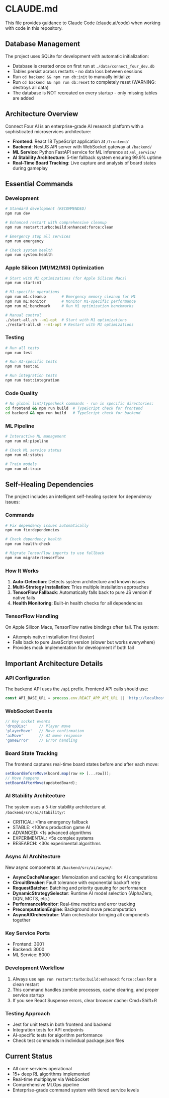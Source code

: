 # CLAUDE.md

This file provides guidance to Claude Code (claude.ai/code) when working with code in this repository.

## Database Management

The project uses SQLite for development with automatic initialization:
- Database is created once on first run at `./data/connect_four_dev.db`
- Tables persist across restarts - no data loss between sessions
- Run `cd backend && npm run db:init` to manually initialize
- Run `cd backend && npm run db:reset` to completely reset (WARNING: destroys all data)
- The database is NOT recreated on every startup - only missing tables are added

## Architecture Overview

Connect Four AI is an enterprise-grade AI research platform with a sophisticated microservices architecture:

- **Frontend**: React 18 TypeScript application at `/frontend/`
- **Backend**: NestJS API server with WebSocket gateway at `/backend/`
- **ML Service**: Python FastAPI service for ML inference at `/ml_service/`
- **AI Stability Architecture**: 5-tier fallback system ensuring 99.9% uptime
- **Real-Time Board Tracking**: Live capture and analysis of board states during gameplay

## Essential Commands

### Development
```bash
# Standard development (RECOMMENDED)
npm run dev

# Enhanced restart with comprehensive cleanup
npm run restart:turbo:build:enhanced:force:clean

# Emergency stop all services
npm run emergency

# Check system health
npm run system:health
```

### Apple Silicon (M1/M2/M3) Optimization
```bash
# Start with M1 optimizations (for Apple Silicon Macs)
npm run start:m1

# M1-specific operations
npm run m1:cleanup       # Emergency memory cleanup for M1
npm run m1:monitor       # Monitor M1-specific performance
npm run m1:benchmark     # Run M1 optimization benchmarks

# Manual control
./start-all.sh --m1-opt  # Start with M1 optimizations
./restart-all.sh --m1-opt # Restart with M1 optimizations
```

### Testing
```bash
# Run all tests
npm run test

# Run AI-specific tests
npm run test:ai

# Run integration tests
npm run test:integration
```

### Code Quality
```bash
# No global lint/typecheck commands - run in specific directories:
cd frontend && npm run build  # TypeScript check for frontend
cd backend && npm run build   # TypeScript check for backend
```

### ML Pipeline
```bash
# Interactive ML management
npm run ml:pipeline

# Check ML service status
npm run ml:status

# Train models
npm run ml:train
```

## Self-Healing Dependencies

The project includes an intelligent self-healing system for dependency issues:

### Commands
```bash
# Fix dependency issues automatically
npm run fix:dependencies

# Check dependency health
npm run health:check

# Migrate TensorFlow imports to use fallback
npm run migrate:tensorflow
```

### How It Works
1. **Auto-Detection**: Detects system architecture and known issues
2. **Multi-Strategy Installation**: Tries multiple installation approaches
3. **TensorFlow Fallback**: Automatically falls back to pure JS version if native fails
4. **Health Monitoring**: Built-in health checks for all dependencies

### TensorFlow Handling
On Apple Silicon Macs, TensorFlow native bindings often fail. The system:
- Attempts native installation first (faster)
- Falls back to pure JavaScript version (slower but works everywhere)
- Provides mock implementation for development if both fail

## Important Architecture Details

### API Configuration
The backend API uses the `/api` prefix. Frontend API calls should use:
```typescript
const API_BASE_URL = process.env.REACT_APP_API_URL || 'http://localhost:3000/api';
```

### WebSocket Events
```typescript
// Key socket events
'dropDisc'     // Player move
'playerMove'   // Move confirmation
'aiMove'       // AI move response
'gameError'    // Error handling
```

### Board State Tracking
The frontend captures real-time board states before and after each move:
```typescript
setBoardBeforeMove(board.map(row => [...row]));
// Move happens
setBoardAfterMove(updatedBoard);
```

### AI Stability Architecture
The system uses a 5-tier stability architecture at `/backend/src/ai/stability/`:
- CRITICAL: <1ms emergency fallback
- STABLE: <100ms production game AI
- ADVANCED: <1s advanced algorithms
- EXPERIMENTAL: <5s complex systems
- RESEARCH: <30s experimental algorithms

### Async AI Architecture
New async components at `/backend/src/ai/async/`:
- **AsyncCacheManager**: Memoization and caching for AI computations
- **CircuitBreaker**: Fault tolerance with exponential backoff retry
- **RequestBatcher**: Batching and priority queuing for performance
- **DynamicStrategySelector**: Runtime AI model selection (AlphaZero, DQN, MCTS, etc.)
- **PerformanceMonitor**: Real-time metrics and error tracking
- **PrecomputationEngine**: Background move precomputation
- **AsyncAIOrchestrator**: Main orchestrator bringing all components together

### Key Service Ports
- Frontend: 3001
- Backend: 3000
- ML Service: 8000

### Development Workflow
1. Always use `npm run restart:turbo:build:enhanced:force:clean` for a clean restart
2. This command handles zombie processes, cache clearing, and proper service startup
3. If you see React Suspense errors, clear browser cache: Cmd+Shift+R

### Testing Approach
- Jest for unit tests in both frontend and backend
- Integration tests for API endpoints
- AI-specific tests for algorithm performance
- Check test commands in individual package.json files

## Current Status
- All core services operational
- 15+ deep RL algorithms implemented
- Real-time multiplayer via WebSocket
- Comprehensive MLOps pipeline
- Enterprise-grade command system with tiered service levels